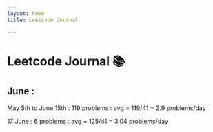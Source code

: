 ```yaml
---
layout: home
title: Leetcode Journal

---
```


# Leetcode Journal 📚

## June :

May 5th to June 15th : 119 problems : avg = 119/41 = 2.9 problems/day

17 June : 6 problems : avg = 125/41 = 3.04 problems/day


